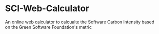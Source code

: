 # SCI-Web-Calculator
An online web calculator to calcualte the Software Carbon Intensity based on the Green Software Foundation's metric
